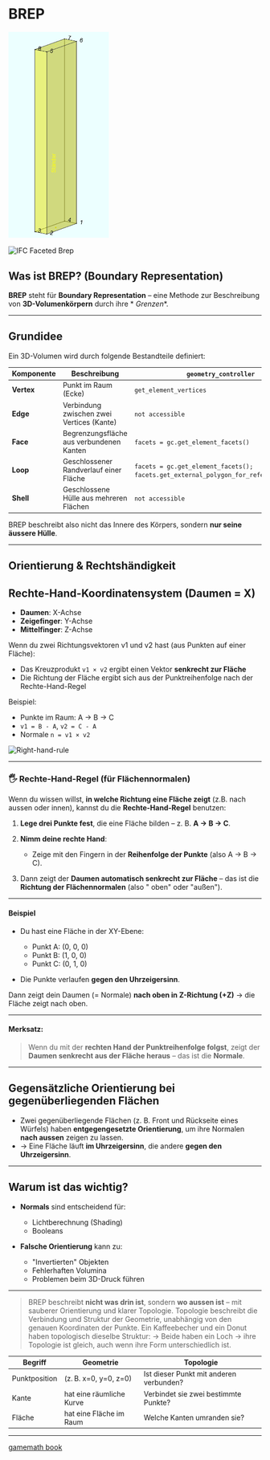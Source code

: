 # BREP

<img src="../images/brep.png" alt="Brep cadwork" width="200"/>

![IFC Faceted Brep](https://standards.buildingsmart.org/IFC/DEV/IFC4_2/FINAL/HTML/figures/ifcfacetedbrep_01.png)

## Was ist BREP? (Boundary Representation)

**BREP** steht für **Boundary Representation** – eine Methode zur Beschreibung von **3D-Volumenkörpern** durch ihre *
*Grenzen**.

---

## Grundidee

Ein 3D-Volumen wird durch folgende Bestandteile definiert:

| Komponente | Beschreibung                              | `geometry_controller`                                                                |
|------------|-------------------------------------------|--------------------------------------------------------------------------------------|
| **Vertex** | Punkt im Raum (Ecke)                      | `get_element_vertices`                                                               |
| **Edge**   | Verbindung zwischen zwei Vertices (Kante) | `not accessible`                                                                     |
| **Face**   | Begrenzungsfläche aus verbundenen Kanten  | `facets = gc.get_element_facets()`                                                   |
| **Loop**   | Geschlossener Randverlauf einer Fläche    | `facets = gc.get_element_facets(); facets.get_external_polygon_for_reference_face()` |
| **Shell**  | Geschlossene Hülle aus mehreren Flächen   | `not accessible`                                                                     |

BREP beschreibt also nicht das Innere des Körpers, sondern **nur seine äussere Hülle**.

---

## Orientierung & Rechtshändigkeit

## Rechte-Hand-Koordinatensystem (Daumen = X)

- **Daumen**: X-Achse
- **Zeigefinger**: Y-Achse
- **Mittelfinger**: Z-Achse

Wenn du zwei Richtungsvektoren v1 und v2 hast (aus Punkten auf einer Fläche):

- Das Kreuzprodukt `v1 × v2` ergibt einen Vektor **senkrecht zur Fläche**
- Die Richtung der Fläche ergibt sich aus der Punktreihenfolge nach der Rechte-Hand-Regel

Beispiel:

- Punkte im Raum: A → B → C
- `v1 = B - A`, `v2 = C - A`
- Normale `n = v1 × v2`

![Right-hand-rule](https://gamemath.com/book/figs/cartesianspace/right_hand_rule_rotation.png)

---

### 🖐️ Rechte-Hand-Regel (für Flächennormalen)

Wenn du wissen willst, **in welche Richtung eine Fläche zeigt** (z.B. nach aussen oder innen), kannst du die
**Rechte-Hand-Regel** benutzen:

1. **Lege drei Punkte fest**, die eine Fläche bilden – z. B. **A → B → C**.
2. **Nimm deine rechte Hand**:

    * Zeige mit den Fingern in der **Reihenfolge der Punkte** (also A → B → C).
3. Dann zeigt der **Daumen automatisch senkrecht zur Fläche** – das ist die **Richtung der Flächennormalen** (also "
   oben" oder "außen").

---

#### Beispiel

* Du hast eine Fläche in der XY-Ebene:

    * Punkt A: (0, 0, 0)
    * Punkt B: (1, 0, 0)
    * Punkt C: (0, 1, 0)
* Die Punkte verlaufen **gegen den Uhrzeigersinn**.

Dann zeigt dein Daumen (= Normale) **nach oben in Z-Richtung (+Z)** → die Fläche zeigt nach oben.

---

#### Merksatz:

> Wenn du mit der **rechten Hand der Punktreihenfolge folgst**, zeigt der **Daumen senkrecht aus der Fläche heraus** –
> das ist die **Normale**.

---

## Gegensätzliche Orientierung bei gegenüberliegenden Flächen

* Zwei gegenüberliegende Flächen (z. B. Front und Rückseite eines Würfels) haben **entgegengesetzte Orientierung**, um
  ihre Normalen **nach aussen** zeigen zu lassen.
* → Eine Fläche läuft **im Uhrzeigersinn**, die andere **gegen den Uhrzeigersinn**.

---

## Warum ist das wichtig?

* **Normals** sind entscheidend für:

    * Lichtberechnung (Shading)
    * Booleans

* **Falsche Orientierung** kann zu:

    * "Invertierten" Objekten
    * Fehlerhaften Volumina
    * Problemen beim 3D-Druck führen

---

> BREP beschreibt **nicht was drin ist**, sondern **wo aussen ist** – mit sauberer Orientierung und klarer Topologie.
> Topologie beschreibt die Verbindung und Struktur der Geometrie, unabhängig von den genauen Koordinaten der Punkte.
> Ein Kaffeebecher und ein Donut haben topologisch dieselbe Struktur: → Beide haben ein Loch → ihre Topologie ist
> gleich, auch wenn ihre Form unterschiedlich ist.

| Begriff       | Geometrie                | Topologie                               |
|---------------|--------------------------|-----------------------------------------|
| Punktposition | (z. B. x=0, y=0, z=0)    | Ist dieser Punkt mit anderen verbunden? |
| Kante         | hat eine räumliche Kurve | Verbindet sie zwei bestimmte Punkte?    |
| Fläche        | hat eine Fläche im Raum  | Welche Kanten umranden sie?             |

---

[gamemath book](https://gamemath.com/book/cartesianspace.html#3d_hands)
